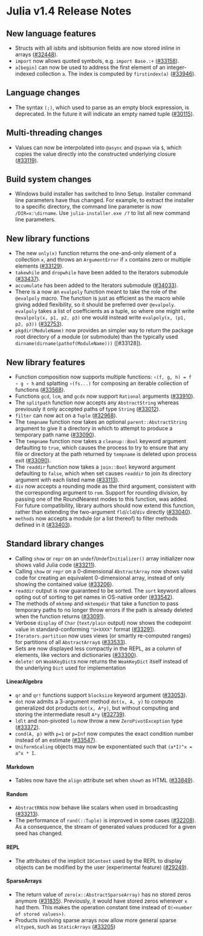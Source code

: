Julia v1.4 Release Notes
========================

New language features
---------------------

* Structs with all isbits and isbitsunion fields are now stored inline in arrays ([#32448]).
* `import` now allows quoted symbols, e.g. `import Base.:+` ([#33158]).
* `a[begin]` can now be used to address the first element of an integer-indexed collection `a`.
  The index is computed by `firstindex(a)` ([#33946]).

Language changes
----------------

* The syntax `(;)`, which used to parse as an empty block expression, is deprecated.
  In the future it will indicate an empty named tuple ([#30115]).

Multi-threading changes
-----------------------

* Values can now be interpolated into `@async` and `@spawn` via `$`, which copies the value directly into the constructed
  underlying closure ([#33119]).

Build system changes
--------------------

* Windows build installer has switched to Inno Setup. Installer command line parameters have thus changed. For example, to extract the installer to a specific directory, the command line parameter is now `/DIR=x:\dirname`. Use `julia-installer.exe /?` to list all new command line parameters.

New library functions
---------------------

* The new `only(x)` function returns the one-and-only element of a collection `x`, and throws an `ArgumentError` if `x` contains zero or multiple elements ([#33129]).
* `takewhile` and `dropwhile` have been added to the Iterators submodule ([#33437]).
* `accumulate` has been added to the Iterators submodule ([#34033]).
* There is a now an `evalpoly` function meant to take the role of the `@evalpoly` macro. The function is just as efficient as the macro while giving added flexibility, so it should be preferred over `@evalpoly`. `evalpoly` takes a list of coefficients as a tuple, so where one might write `@evalpoly(x, p1, p2, p3)` one would instead write `evalpoly(x, (p1, p2, p3))` ([#32753]).
* `pkgdir(ModuleName)` now provides an simpler way to return the package root directory of a module (or submodule) than the typically used `dirname(dirname(pathof(ModuleName)))` ([#33128]). 

New library features
--------------------

* Function composition now supports multiple functions: `∘(f, g, h) = f ∘ g ∘ h`
  and splatting `∘(fs...)` for composing an iterable collection of functions ([#33568]).
* Functions `gcd`, `lcm`, and `gcdx` now support `Rational` arguments ([#33910]).
* The `splitpath` function now accepts any `AbstractString` whereas previously it only accepted paths of type `String` ([#33012]).
* `filter` can now act on a `Tuple` ([#32968]).
* The `tempname` function now takes an optional `parent::AbstractString` argument to give it a directory in which to attempt to produce a temporary path name ([#33090]).
* The `tempname` function now takes a `cleanup::Bool` keyword argument defaulting to `true`, which causes the process to try to ensure that any file or directory at the path returned by `tempname` is deleted upon process exit ([#33090]).
* The `readdir` function now takes a `join::Bool` keyword argument defaulting to `false`, which when set causes `readdir` to join its directory argument with each listed name ([#33113]).
* `div` now accepts a rounding mode as the third argument, consistent with the corresponding argument to `rem`. Support for rounding division, by passing one of the RoundNearest modes to this function, was added. For future compatibility, library authors should now extend this function, rather than extending the two-argument `fld`/`cld`/`div` directly ([#33040]).
* `methods` now accepts a module (or a list thereof) to filter methods defined in it ([#33403]).

Standard library changes
------------------------

* Calling `show` or `repr` on an `undef`/`UndefInitializer()` array initializer now shows valid Julia code ([#33211]).
* Calling `show` or `repr` on a 0-dimensional `AbstractArray` now shows valid code for creating an equivalent 0-dimensional array, instead of only showing the contained value ([#33206]).
* `readdir` output is now guaranteed to be sorted. The `sort` keyword allows opting out of sorting to get names in OS-native order ([#33542]).
* The methods of `mktemp` and `mktempdir` that take a function to pass temporary paths to no longer throw errors if the path is already deleted when the function returns ([#33091]).
* Verbose `display` of `Char` (`text/plain` output) now shows the codepoint value in standard-conforming `"U+XXXX"` format ([#33291]).
* `Iterators.partition` now uses views (or smartly re-computed ranges) for partitions of all `AbstractArray`s ([#33533]).
* Sets are now displayed less compactly in the REPL, as a column of elements, like vectors
  and dictionaries ([#33300]).
* `delete!` on `WeakKeyDict`s now returns the `WeakKeyDict` itself instead of the underlying `Dict` used for implementation

#### LinearAlgebra

* `qr` and `qr!` functions support `blocksize` keyword argument ([#33053]).
* `dot` now admits a 3-argument method `dot(x, A, y)` to compute generalized dot products `dot(x, A*y)`, but without computing and storing the intermediate result `A*y` ([#32739]).
* `ldlt` and non-pivoted `lu` now throw a new `ZeroPivotException` type ([#33372]).
* `cond(A, p)` with `p=1` or `p=Inf` now computes the exact condition number instead of an estimate ([#33547]).
* `UniformScaling` objects may now be exponentiated such that `(a*I)^x = a^x * I`.

#### Markdown

* Tables now have the `align` attribute set when `show`n as HTML ([#33849]).

#### Random

* `AbstractRNG`s now behave like scalars when used in broadcasting ([#33213]).
* The performance of `rand(::Tuple)` is improved in some cases ([#32208]). As a consequence, the
  stream of generated values produced for a given seed has changed.

#### REPL

* The attributes of the implicit `IOContext` used by the REPL to display objects can be
  modified by the user (experimental feature) ([#29249]).

#### SparseArrays

* The return value of `zero(x::AbstractSparseArray)` has no stored zeros anymore ([#31835]).
  Previously, it would have stored zeros wherever `x` had them. This makes the operation
  constant time instead of `O(<number of stored values>)`.
* Products involving sparse arrays now allow more general sparse `eltype`s, such as `StaticArrays` ([#33205])

<!--- generated by NEWS-update.jl: -->
[#29249]: https://github.com/JuliaLang/julia/issues/29249
[#30115]: https://github.com/JuliaLang/julia/issues/30115
[#31835]: https://github.com/JuliaLang/julia/issues/31835
[#32208]: https://github.com/JuliaLang/julia/issues/32208
[#32448]: https://github.com/JuliaLang/julia/issues/32448
[#32739]: https://github.com/JuliaLang/julia/issues/32739
[#32753]: https://github.com/JuliaLang/julia/issues/32753
[#32968]: https://github.com/JuliaLang/julia/issues/32968
[#33012]: https://github.com/JuliaLang/julia/issues/33012
[#33040]: https://github.com/JuliaLang/julia/issues/33040
[#33053]: https://github.com/JuliaLang/julia/issues/33053
[#33090]: https://github.com/JuliaLang/julia/issues/33090
[#33091]: https://github.com/JuliaLang/julia/issues/33091
[#33113]: https://github.com/JuliaLang/julia/issues/33113
[#33119]: https://github.com/JuliaLang/julia/issues/33119
[#33129]: https://github.com/JuliaLang/julia/issues/33129
[#33158]: https://github.com/JuliaLang/julia/issues/33158
[#33205]: https://github.com/JuliaLang/julia/issues/33205
[#33206]: https://github.com/JuliaLang/julia/issues/33206
[#33211]: https://github.com/JuliaLang/julia/issues/33211
[#33213]: https://github.com/JuliaLang/julia/issues/33213
[#33291]: https://github.com/JuliaLang/julia/issues/33291
[#33300]: https://github.com/JuliaLang/julia/issues/33300
[#33372]: https://github.com/JuliaLang/julia/issues/33372
[#33403]: https://github.com/JuliaLang/julia/issues/33403
[#33437]: https://github.com/JuliaLang/julia/issues/33437
[#33533]: https://github.com/JuliaLang/julia/issues/33533
[#33542]: https://github.com/JuliaLang/julia/issues/33542
[#33547]: https://github.com/JuliaLang/julia/issues/33547
[#33568]: https://github.com/JuliaLang/julia/issues/33568
[#33849]: https://github.com/JuliaLang/julia/issues/33849
[#33910]: https://github.com/JuliaLang/julia/issues/33910
[#33946]: https://github.com/JuliaLang/julia/issues/33946
[#34033]: https://github.com/JuliaLang/julia/issues/34033
